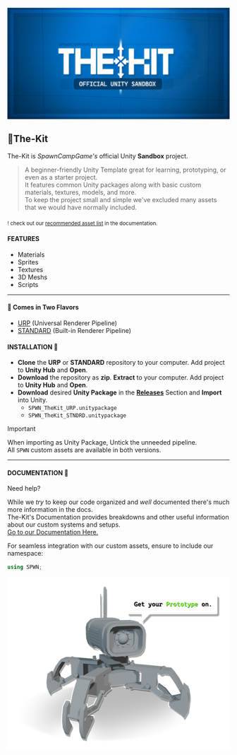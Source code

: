 
<p align=center><img src="https://github.com/SpawnCampGames/The-Kit/blob/main/Documentation/src/SPWN_The-Kit_OG.png"></p>

## 🧰The-Kit
The-Kit is *SpawnCampGame's* official Unity **Sandbox** project.  

> A beginner-friendly Unity Template great for learning, prototyping, or even as a starter project.  
> It features common Unity packages along with basic custom materials, textures, models, and more.  
To keep the project small and simple we've excluded many assets that we would have normally included.

<sub>! check out our [recommended asset list](https://github.com/SpawnCampGames/The-Kit/blob/main/Documentation/README.md#recommended-assets) in the documentation.</sub>

#### FEATURES
- Materials
- Sprites
- Textures
- 3D Meshs
- Scripts

---

#### 🍦 Comes in Two Flavors
- [URP](https://github.com/SpawnCampGames/The-Kit-URP) (Universal Renderer Pipeline)  
- [STANDARD](https://github.com/SpawnCampGames/The-Kit-Standard) (Built-in Renderer Pipeline)  

#### INSTALLATION 💾
- **Clone** the **URP** or **STANDARD** repository to your computer. Add project to **Unity Hub** and **Open**.  
- **Download** the repository as **zip**. **Extract** to your computer. Add project to **Unity Hub** and **Open**.  
- **Download** desired **Unity Package** in the [**Releases**](https://github.com/SpawnCampGames/The-Kit/releases) Section and **Import** into Unity.  
  - `SPWN_TheKit_URP.unitypackage`  
  - `SPWN_TheKit_STNDRD.unitypackage`   

> [!Important]
> When importing as Unity Package, Untick the unneeded pipeline.  
> All `SPWN` custom assets are available in both versions.

---

#### DOCUMENTATION 📘
Need help?  

While we *try* to keep our code organized and *well* documented there's much more information in the docs.  
The-Kit's Documentation provides breakdowns and other useful information about our custom systems and setups.  
[Go to our Documentation Here.](https://github.com/SpawnCampGames/The-Kit/blob/main/Documentation/README.md)

For seamless integration with our custom assets, ensure to include our namespace:  
```csharp
using SPWN;
```

<p align=center><img src="https://github.com/SpawnCampGames/The-Kit/blob/main/Documentation/src/GetYourPrototypeOn.png"></p>
